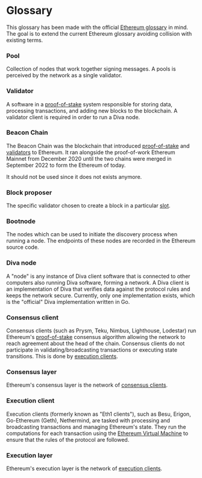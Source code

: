 
# Glossary

This glossary has been made with the official [Ethereum glossary](https://ethereum.org/en/glossary) in mind. The goal is to extend the current Ethereum glossary avoiding collision with existing terms.

### Pool

Collection of nodes that work together signing messages. A pools is perceived by the network as a single validator.

### Validator

A software in a [proof-of-stake](https://ethereum.org/en/glossary/#pos) system responsible for storing data, processing transactions, and adding new blocks to the blockchain. A validator client is required in order to run a Diva node.

### Beacon Chain

The Beacon Chain was the blockchain that introduced [proof-of-stake](https://github.com/ethereum/ethereum-org-website/blob/dev/src/content/glossary/index.md#pos) and [validators](https://github.com/ethereum/ethereum-org-website/blob/dev/src/content/glossary/index.md#validator) to Ethereum. It ran alongside the proof-of-work Ethereum Mainnet from December 2020 until the two chains were merged in September 2022 to form the Ethereum of today.

It should not be used since it does not exists anymore.

### Block proposer

The specific validator chosen to create a block in a particular [slot](https://ethereum.org/en/glossary/#slot).

### Bootnode

The nodes which can be used to initiate the discovery process when running a node. The endpoints of these nodes are recorded in the Ethereum source code.

### Diva node

A "node" is any instance of Diva client software that is connected to other computers also running Diva software, forming a network. A Diva client is an implementation of Diva that verifies data against the protocol rules and keeps the network secure. Currently, only one implementation exists, which is the "official" Diva implementation written in Go.

### Consensus client

Consensus clients (such as Prysm, Teku, Nimbus, Lighthouse, Lodestar) run Ethereum's [proof-of-stake](https://ethereum.org/en/glossary/#pos) consensus algorithm allowing the network to reach agreement about the head of the chain. Consensus clients do not participate in validating/broadcasting transactions or executing state transitions. This is done by [execution clients](https://ethereum.org/en/glossary/#execution-client).

### Consensus layer

Ethereum's consensus layer is the network of [consensus clients](https://ethereum.org/en/glossary/#consensus-client).

### Execution client

Execution clients (formerly known as "Eth1 clients"), such as Besu, Erigon, Go-Ethereum (Geth), Nethermind, are tasked with processing and broadcasting transactions and managing Ethereum's state. They run the computations for each transaction using the [Ethereum Virtual Machine](https://ethereum.org/en/glossary/#evm) to ensure that the rules of the protocol are followed.

### Execution layer

Ethereum's execution layer is the network of [execution clients](https://ethereum.org/en/glossary/#execution-client).

## 
